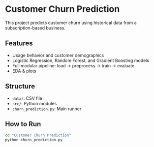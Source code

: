 # Customer Churn Prediction

This project predicts customer churn using historical data from a subscription-based business.

## Features
- Usage behavior and customer demographics
- Logistic Regression, Random Forest, and Gradient Boosting models
- Full modular pipeline: load → preprocess → train → evaluate
- EDA & plots

## Structure
- `data/`: CSV file
- `src/`: Python modules
- `churn_prediction.py`: Main runner

## How to Run

```bash
cd "Customer Churn Prediction"
python churn_prediction.py
